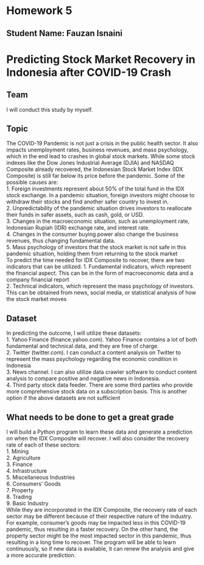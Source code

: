 <h1>Homework 5</h1>
<h2>Student Name: Fauzan Isnaini</h2>
<h1>Predicting Stock Market Recovery in Indonesia after COVID-19 Crash</h1>
<h2>Team</h2>
I will conduct this study by myself.
<h2>Topic</h2>
The COVID-19 Pandemic is not just a crisis in the public health sector. It also impacts unemployment rates, business revenues, and mass psychology, which in the end lead to crashes in global stock markets. While some stock indexes like the Dow Jones Industrial Average (DJIA) and NASDAQ Composite already recovered, the Indonesian Stock Market Index (IDX Composite) is still far below its price before the pandemic.
Some of the possible causes are: </br>
1.	Foreign investments represent about 50% of the total fund in the IDX stock exchange. In a pandemic situation, foreign investors might choose to withdraw their stocks and find another safer country to invest in.</br>
2.	Unpredictability of the pandemic situation drives investors to reallocate their funds in safer assets, such as cash, gold, or USD.</br>
3.	Changes in the macroeconomic situation, such as unemployment rate, Indonesian Rupiah (IDR) exchange rate, and interest rate.</br>
4.	Changes in the consumer buying power also change the business revenues, thus changing fundamental data.</br>
5.	Mass psychology of investors that the stock market is not safe in this pandemic situation, holding them from returning to the stock market</br>
To predict the time needed for IDX Composite to recover, there are two indicators that can be utilized:
1.	Fundamental indicators, which represent the financial aspect. This can be in the form of macroeconomic data and a company financial report </br>
2.	Technical indicators, which represent the mass psychology of investors. This can be obtained from news, social media, or statistical analysis of how the stock market moves</br>


<h2>Dataset</h2>
In predicting the outcome, I will utilize these datasets:</br>
1.	Yahoo Finance (finance.yahoo.com). Yahoo Finance contains a lot of both fundamental and technical data, and they are free of charge.</br>
2.	Twitter (twitter.com). I can conduct a content analysis on Twitter to represent the mass psychology regarding the economic condition in Indonesia</br>
3.	News channel. I can also utilize data crawler software to conduct content analysis to compare positive and negative news in Indonesia.</br>
4.	Third party stock data feeder. There are some third parties who provide more comprehensive stock data on a subscription basis. This is another option if the above datasets are not sufficient</br>
<h2>What needs to be done to get a great grade</h2>
I will build a Python program to learn these data and generate a prediction on when the IDX Composite will recover. I will also consider the recovery rate of each of these sectors:</br>
1.	Mining</br>
2.	Agriculture</br>
3.	Finance</br>
4.	Infrastructure</br>
5.	Miscellaneous Industries</br>
6.	Consumers’ Goods</br>
7.	Property</br>
8.	Trading</br>
9.	Basic Industry</br>
While they are incorporated in the IDX Composite, the recovery rate of each sector may be different because of their respective nature of the industry. For example, consumer’s goods may be impacted less in this COVID-19 pandemic, thus resulting in a faster recovery. On the other hand, the property sector might be the most impacted sector in this pandemic, thus resulting in a long time to recover.
The program will be able to learn continuously, so if new data is available, it can renew the analysis and give a more accurate prediction.


